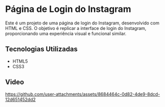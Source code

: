 
# Página de Login do Instagram

Este é um projeto de uma página de login do Instagram, desenvolvido com HTML e CSS. O objetivo é replicar a interface de login do Instagram, proporcionando uma experiência visual e funcional similar.

## Tecnologias Utilizadas

- HTML5
- CSS3

## Video 



https://github.com/user-attachments/assets/8684464c-0d82-4de9-8dcd-12d651452dd2











